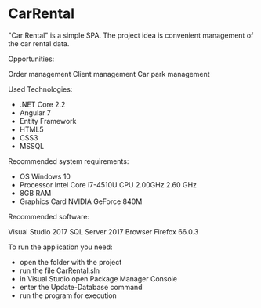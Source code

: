 CarRental
=====================================================

"Car Rental" is a simple SPA.
The project idea is convenient management of the car rental data.

Opportunities:

Order management
Client management
Car park management


Used Technologies:

 - .NET Core 2.2
 - Angular 7
 - Entity Framework
 - HTML5
 - CSS3
 - MSSQL

Recommended system requirements:

 - OS Windows 10
 - Processor Intel Core i7-4510U CPU 2.00GHz 2.60 GHz
 - 8GB RAM
 - Graphics Card NVIDIA GeForce 840M

Recommended software:

Visual Studio 2017
SQL Server 2017
Browser Firefox 66.0.3

To run the application you need:

  - open the folder with the project
  - run the file CarRental.sln
  - in Visual Studio open Package Manager Console
  - enter the Update-Database command
  - run the program for execution